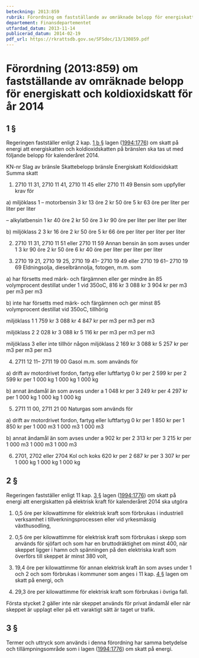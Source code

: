 ```yaml
---
beteckning: 2013:859
rubrik: Förordning om fastställande av omräknade belopp för energiskatt och koldioxidskatt för år 2014
departement: Finansdepartementet
utfardad_datum: 2013-11-14
publicerad_datum: 2014-02-19
pdf_url: https://rkrattsdb.gov.se/SFSdoc/13/130859.pdf
---
```


# Förordning (2013:859) om fastställande av omräknade belopp för energiskatt och koldioxidskatt för år 2014

## 1 §

Regeringen fastställer enligt 2 kap. [1 b §](#kap2.1b) lagen ([1994:1776](https://selex.se/eli/sfs/1994/1776)) om skatt på energi att energiskatten och koldioxidskatten på bränslen ska tas ut med följande belopp för kalenderåret 2014.

KN-nr           Slag av bränsle Skattebelopp bränsle         Energiskatt     Koldioxidskatt  Summa skatt

1. 2710 11 31, 2710 11 41, 2710 11 45 eller 2710 11 49      Bensin som uppfyller krav för

a) miljöklass 1 – motorbensin   3 kr 13 öre	2 kr 50 öre	5 kr 63 öre per liter	per liter	per liter

– alkylatbensin	1 kr 40 öre	2 kr 50 öre	3 kr 90 öre per liter	per liter	per liter

b) miljöklass 2 3 kr 16 öre	2 kr 50 öre	5 kr 66 öre per liter	per liter	per liter

2. 2710 11 31, 2710 11 51 eller 2710 11 59      Annan bensin än som avses under 1		3 kr 90 öre	2 kr 50 öre	6 kr 40 öre per liter	per liter	per liter

3. 2710 19 21, 2710 19 25, 2710 19 41– 2710 19 49 eller 2710 19 61– 2710 19 69      Eldningsolja, dieselbrännolja, fotogen, m.m. som

a) har försetts med märk- och färgämnen eller ger mindre än 85 volymprocent destillat under 1 vid 350oC,	816 kr		3 088 kr	3 904 kr per m3		per m3		per m3

b) inte har försetts med märk- och färgämnen och ger minst 85 volymprocent destillat vid 350oC, tillhörig

miljöklass 1    1 759 kr	3 088 kr	4 847 kr per m3		 per m3		 per m3

miljöklass 2    2 028 kr	3 088 kr	5 116 kr per m3		per m3		per m3

miljöklass 3 eller inte tillhör någon miljöklass	2 169 kr	3 088 kr	5 257 kr per m3		per m3		per m3

4. 2711 12 11– 2711 19 00	Gasol m.m. som används för

a) drift av motordrivet fordon, fartyg eller luftfartyg 	0 kr per	2 599 kr per	2 599 kr per 1 000 kg	1 000 kg	1 000 kg

b) annat ändamål än som avses under a		1 048 kr per	3 249 kr per	4 297 kr per 1 000 kg	1 000 kg	1 000 kg

5. 2711 11 00, 2711 21 00	Naturgas som används för

a) drift av motordrivet fordon, fartyg eller luftfartyg 	0 kr per	1 850 kr per	1 850 kr per 1 000 m3	1 000 m3	1 000 m3

b) annat ändamål än som avses under a		902 kr per	2 313 kr per	3 215 kr per 1 000 m3	1 000 m3	1 000 m3

6. 2701, 2702 eller 2704	Kol och koks	620 kr per	2 687 kr per	3 307 kr per 1 000 kg	1 000 kg	1 000 kg

## 2 §

Regeringen fastställer enligt 11 kap. [3 §](#kap11.3) lagen ([1994:1776](https://selex.se/eli/sfs/1994/1776)) om skatt på energi att energiskatten på elektrisk kraft för kalenderåret 2014 ska utgöra

1. 0,5 öre per kilowattimme för elektrisk kraft som förbrukas i industriell verksamhet i tillverkningsprocessen eller vid yrkesmässig växthusodling,

2. 0,5 öre per kilowattimme för elektrisk kraft som förbrukas i skepp som används för sjöfart och som har en bruttodräktighet om minst 400, när skeppet ligger i hamn och spänningen på den elektriska kraft som överförs till skeppet är minst 380 volt,

3. 19,4 öre per kilowattimme för annan elektrisk kraft än som avses under 1 och 2 och som förbrukas i kommuner som anges i 11 kap. [4 §](#kap11.4) lagen om skatt på energi, och

4. 29,3 öre per kilowattimme för elektrisk kraft som förbrukas i övriga fall.

Första stycket 2 gäller inte när skeppet används för privat ändamål eller när skeppet är upplagt eller på ett varaktigt sätt är taget ur trafik.

## 3 §

Termer och uttryck som används i denna förordning har samma betydelse och tillämpningsområde som i lagen ([1994:1776](https://selex.se/eli/sfs/1994/1776)) om skatt på energi.